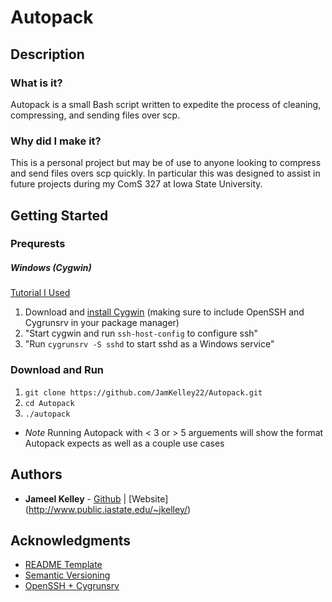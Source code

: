 # Autopack

## Description

### What is it?
Autopack is a small Bash script written to expedite the process of cleaning, compressing, and sending files over scp.  

### Why did I make it?
This is a personal project but may be of use to anyone looking to compress and send files overs scp quickly. In particular this was designed to assist in future projects during my ComS 327 at Iowa State University. 

## Getting Started

### Prequrests 

##### Windows (Cygwin)
[Tutorial I Used](http://www.catonmat.net/blog/windows-through-ssh/)
1. Download and [install Cygwin](https://www.cygwin.com/install.html) (making sure to include OpenSSH and Cygrunsrv in your package manager)
2. "Start cygwin and run `ssh-host-config` to configure ssh"
3. "Run `cygrunsrv -S sshd` to start sshd as a Windows service"

### Download and Run

1. `git clone https://github.com/JamKelley22/Autopack.git`
2. `cd Autopack`
3. `./autopack` 
* *Note* Running Autopack with < 3 or > 5 arguements will show the format Autopack expects as well as a couple use cases


## Authors

* **Jameel Kelley** - [Github](https://github.com/JamKelley22) | [Website] (http://www.public.iastate.edu/~jkelley/)

## Acknowledgments

* [README Template](https://gist.github.com/PurpleBooth/109311bb0361f32d87a2)
* [Semantic Versioning](http://semver.org/spec/v2.0.0.html)
* [OpenSSH + Cygrunsrv](http://www.catonmat.net/blog/windows-through-ssh/)
